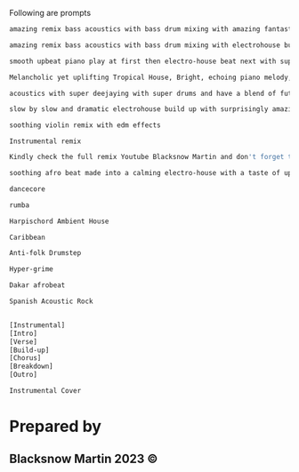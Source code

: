 
Following are prompts
```bash
amazing remix bass acoustics with bass drum mixing with amazing fantastic build up climaxes with aspect of hip hop and trap beat fused with electrohouse
```

```bash
amazing remix bass acoustics with bass drum mixing with electrohouse builds for climax sessions for the beat
```
```bash
smooth upbeat piano play at first then electro-house beat next with super deejaying of acoustics backed by bass mixing
```
```bash
Melancholic yet uplifting Tropical House, Bright, echoing piano melody, airy synths, deep bass, relaxed four-on-the-floor rhythm, shakers, snaps, light electronic drums create a spacious atmosphere
```
```bash
acoustics with super deejaying with super drums and have a blend of future bass, trap, and pop-influenced EDM with super bass boosts and build up tension sessions
```

```bash
slow by slow and dramatic electrohouse build up with surprisingly amazing climaxes backed by EDM acoustics sweet melodies for upbeat happy beat
```
```bash
soothing violin remix with edm effects
```

```
Instrumental remix
```

```bash
Kindly check the full remix Youtube Blacksnow Martin and don't forget to subcribe and like.
```
```bash
soothing afro beat made into a calming electro-house with a taste of upbeat dancehall and reggaeton
```
```bash
dancecore
```
```bash
rumba
```
```bash
Harpischord Ambient House
```
```bash
Caribbean
```
```bash
Anti-folk Drumstep
```
```bash
Hyper-grime
```
```bash
Dakar afrobeat
```
```bash
Spanish Acoustic Rock
```
```bash
```



```bash
[Instrumental]
[Intro] 
[Verse]
[Build-up] 
[Chorus]
[Breakdown] 
[Outro]
```
```bash
Instrumental Cover
```
# Prepared by
## Blacksnow Martin 2023 ©
